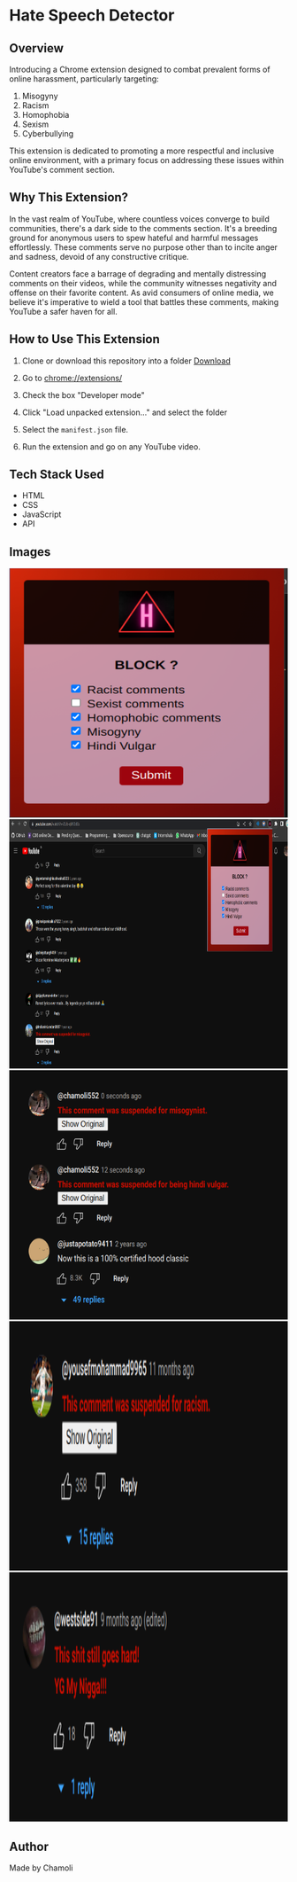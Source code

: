 # Hate Speech Detector

## Overview
Introducing a Chrome extension designed to combat prevalent forms of online harassment, particularly targeting:

1. Misogyny
2. Racism
3. Homophobia
4. Sexism
5. Cyberbullying

This extension is dedicated to promoting a more respectful and inclusive online environment, with a primary focus on addressing these issues within YouTube's comment section.

## Why This Extension?
In the vast realm of YouTube, where countless voices converge to build communities, there's a dark side to the comments section. It's a breeding ground for anonymous users to spew hateful and harmful messages effortlessly. These comments serve no purpose other than to incite anger and sadness, devoid of any constructive critique.

Content creators face a barrage of degrading and mentally distressing comments on their videos, while the community witnesses negativity and offense on their favorite content. As avid consumers of online media, we believe it's imperative to wield a tool that battles these comments, making YouTube a safer haven for all.

## How to Use This Extension
1. Clone or download this repository into a folder <a href="https://drive.google.com/file/d/1Y35sLFSVjxR5B3_8CHotCyxX2cAUb-Ci/view?usp=sharing" download target="_blank">Download</a>

2. Go to [chrome://extensions/](chrome://extensions/)
3. Check the box "Developer mode"
4. Click "Load unpacked extension..." and select the folder
5. Select the `manifest.json` file.
6. Run the extension and go on any YouTube video.

## Tech Stack Used
- HTML
- CSS
- JavaScript
- API

## Images
<img src="images/4.png" width="800" height="450">
<img src="images/5.png" width="800" height="450">
<img src="images/1.png" width="800" height="450">
<img src="images/2.png" width="800" height="450">
<img src="images/3.png" width="800" height="450">

## Author
Made by Chamoli 
